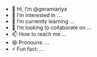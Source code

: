 - 👋 Hi, I’m @geramiariya
- 👀 I’m interested in ...
- 🌱 I’m currently learning ...
- 💞️ I’m looking to collaborate on ...
- 📫 How to reach me ...
- 😄 Pronouns: ...
- ⚡ Fun fact: ...

<!---
geramiariya/geramiariya is a ✨ special ✨ repository because its `README.md` (this file) appears on your GitHub profile.
You can click the Preview link to take a look at your changes.
--->
